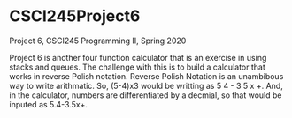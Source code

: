 # CSCI245Project6

Project 6, CSCI245 Programming II, Spring 2020

Project 6 is another four function calculator that is an exercise in using stacks 
and queues. The challenge with this is to build a calculator that works in reverse 
Polish notation. Reverse Polish Notation is an unambibous way to write arithmatic. So,
(5-4)x3 would be writting as 5 4 - 3 5 x +. And, in the calculator, numbers are differentiated
by a decmial, so that would be inputed as 5.4-3.5x+.

